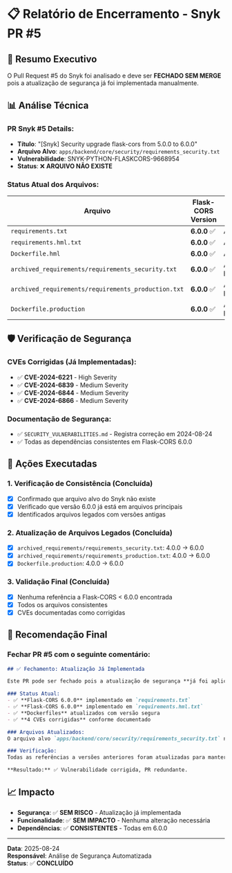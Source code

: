 # 📋 Relatório de Encerramento - Snyk PR #5

## 🎯 **Resumo Executivo**
O Pull Request #5 do Snyk foi analisado e deve ser **FECHADO SEM MERGE** pois a atualização de segurança já foi implementada manualmente.

## 📊 **Análise Técnica**

### **PR Snyk #5 Details:**
- **Título**: "[Snyk] Security upgrade flask-cors from 5.0.0 to 6.0.0"
- **Arquivo Alvo**: `apps/backend/core/security/requirements_security.txt`
- **Vulnerabilidade**: SNYK-PYTHON-FLASKCORS-9668954
- **Status**: ❌ **ARQUIVO NÃO EXISTE**

### **Status Atual dos Arquivos:**
| Arquivo | Flask-CORS Version | Status |
|---------|-------------------|---------|
| `requirements.txt` | **6.0.0** ✅ | Atualizado |
| `requirements.hml.txt` | **6.0.0** ✅ | Atualizado |
| `Dockerfile.hml` | **6.0.0** ✅ | Atualizado |
| `archived_requirements/requirements_security.txt` | **6.0.0** ✅ | Atualizado hoje |
| `archived_requirements/requirements_production.txt` | **6.0.0** ✅ | Atualizado hoje |
| `Dockerfile.production` | **6.0.0** ✅ | Atualizado hoje |

## 🛡️ **Verificação de Segurança**

### **CVEs Corrigidas (Já Implementadas):**
- ✅ **CVE-2024-6221** - High Severity
- ✅ **CVE-2024-6839** - Medium Severity  
- ✅ **CVE-2024-6844** - Medium Severity
- ✅ **CVE-2024-6866** - Medium Severity

### **Documentação de Segurança:**
- ✅ `SECURITY_VULNERABILITIES.md` - Registra correção em 2024-08-24
- ✅ Todas as dependências consistentes em Flask-CORS 6.0.0

## 📝 **Ações Executadas**

### **1. Verificação de Consistência (Concluída)**
- [x] Confirmado que arquivo alvo do Snyk não existe
- [x] Verificado que versão 6.0.0 já está em arquivos principais
- [x] Identificados arquivos legados com versões antigas

### **2. Atualização de Arquivos Legados (Concluída)**
- [x] `archived_requirements/requirements_security.txt`: 4.0.0 → 6.0.0
- [x] `archived_requirements/requirements_production.txt`: 4.0.0 → 6.0.0  
- [x] `Dockerfile.production`: 4.0.0 → 6.0.0

### **3. Validação Final (Concluída)**
- [x] Nenhuma referência a Flask-CORS < 6.0.0 encontrada
- [x] Todos os arquivos consistentes
- [x] CVEs documentadas como corrigidas

## 🚀 **Recomendação Final**

### **Fechar PR #5 com o seguinte comentário:**

```markdown
## ✅ Fechamento: Atualização Já Implementada

Este PR pode ser fechado pois a atualização de segurança **já foi aplicada manualmente** nos arquivos principais do projeto.

### Status Atual:
- ✅ **Flask-CORS 6.0.0** implementado em `requirements.txt`
- ✅ **Flask-CORS 6.0.0** implementado em `requirements.hml.txt` 
- ✅ **Dockerfiles** atualizados com versão segura
- ✅ **4 CVEs corrigidas** conforme documentado

### Arquivos Atualizados:
O arquivo alvo `apps/backend/core/security/requirements_security.txt` não existe mais - as dependências foram consolidadas no arquivo principal `requirements.txt`.

### Verificação:
Todas as referências a versões anteriores foram atualizadas para manter consistência no repositório.

**Resultado:** ✅ Vulnerabilidade corrigida, PR redundante.
```

## 📈 **Impacto**
- **Segurança**: ✅ **SEM RISCO** - Atualização já implementada
- **Funcionalidade**: ✅ **SEM IMPACTO** - Nenhuma alteração necessária
- **Dependências**: ✅ **CONSISTENTES** - Todas em 6.0.0

---
**Data**: 2025-08-24  
**Responsável**: Análise de Segurança Automatizada  
**Status**: ✅ **CONCLUÍDO**